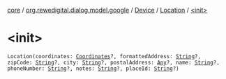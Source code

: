 [core](../../../index.md) / [org.rewedigital.dialog.model.google](../../index.md) / [Device](../index.md) / [Location](index.md) / [&lt;init&gt;](./-init-.md)

# &lt;init&gt;

`Location(coordinates: `[`Coordinates`](-coordinates/index.md)`?, formattedAddress: `[`String`](https://kotlinlang.org/api/latest/jvm/stdlib/kotlin/-string/index.html)`?, zipCode: `[`String`](https://kotlinlang.org/api/latest/jvm/stdlib/kotlin/-string/index.html)`?, city: `[`String`](https://kotlinlang.org/api/latest/jvm/stdlib/kotlin/-string/index.html)`?, postalAddress: `[`Any`](https://kotlinlang.org/api/latest/jvm/stdlib/kotlin/-any/index.html)`?, name: `[`String`](https://kotlinlang.org/api/latest/jvm/stdlib/kotlin/-string/index.html)`?, phoneNumber: `[`String`](https://kotlinlang.org/api/latest/jvm/stdlib/kotlin/-string/index.html)`?, notes: `[`String`](https://kotlinlang.org/api/latest/jvm/stdlib/kotlin/-string/index.html)`?, placeId: `[`String`](https://kotlinlang.org/api/latest/jvm/stdlib/kotlin/-string/index.html)`?)`